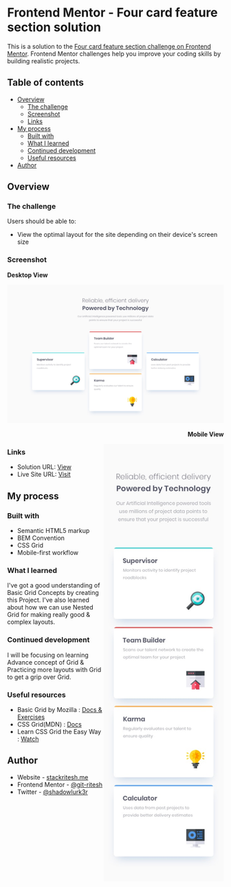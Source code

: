 # Frontend Mentor - Four card feature section solution

This is a solution to the [Four card feature section challenge on Frontend Mentor](https://www.frontendmentor.io/challenges/four-card-feature-section-weK1eFYK). Frontend Mentor challenges help you improve your coding skills by building realistic projects. 

## Table of contents

- [Overview](#overview)
  - [The challenge](#the-challenge)
  - [Screenshot](#screenshot)
  - [Links](#links)
- [My process](#my-process)
  - [Built with](#built-with)
  - [What I learned](#what-i-learned)
  - [Continued development](#continued-development)
  - [Useful resources](#useful-resources)
- [Author](#author)

## Overview

### The challenge

Users should be able to:

- View the optimal layout for the site depending on their device's screen size

### Screenshot
**Desktop View**

![desktop image](design/desktop-design.jpg)

<p align="right"><b>Mobile View</b></p>
<img width="280px" align="right" src="design/mobile-design.jpg" alt="mobile design">

### Links

- Solution URL: [View](https://your-solution-url.com)
- Live Site URL: [Visit](https://stackritesh.me/frontendmentor-challenges/four-card-feature-section-master/index.html)

## My process

### Built with

- Semantic HTML5 markup
- BEM Convention
- CSS Grid
- Mobile-first workflow

### What I learned

I've got a good understanding of Basic Grid Concepts by creating this Project. I've also learned about how we can use Nested Grid for making really good & complex layouts. 

### Continued development

I will be focusing on learning Advance concept of Grid & Practicing more layouts with Grid to get a grip over Grid.

### Useful resources

- Basic Grid by Mozilla : [Docs & Exercises](https://mozilladevelopers.github.io/playground/css-grid)
- CSS Grid(MDN) : [Docs](https://developer.mozilla.org/en-US/docs/Web/CSS/grid)
- Learn CSS Grid the Easy Way : [Watch](https://youtu.be/rg7Fvvl3taU?si=K73Rjd6oQxby6-pq)

## Author

- Website - [stackritesh.me](https://www.stackritesh.me/)
- Frontend Mentor - [@git-ritesh](https://www.frontendmentor.io/profile/git-ritesh)
- Twitter - [@shadowlurk3r](https://www.twitter.com/shadowlurk3r)
